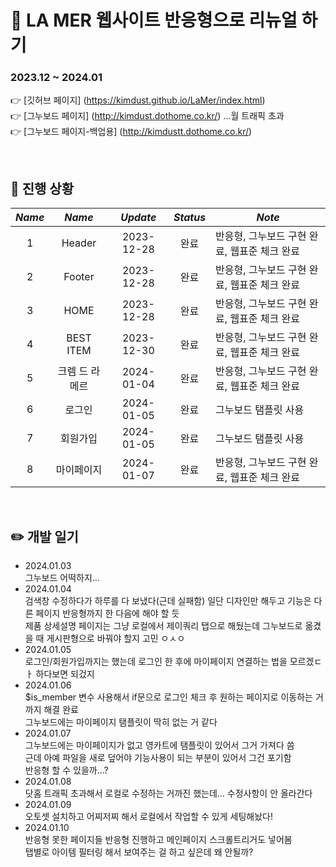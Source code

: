 :dizzy: LA MER 웹사이트 반응형으로 리뉴얼 하기    
=============

### 2023.12 ~ 2024.01     
:point_right: [깃허브 페이지] (https://kimdust.github.io/LaMer/index.html)  
:point_right: [그누보드 페이지] (http://kimdust.dothome.co.kr/) ...월 트래픽 초과    
:point_right: [그누보드 페이지-백업용] (http://kimdustt.dothome.co.kr/)

<br/>

## :date: 진행 상황

|    _**Name**_ |     _**Name**_     	| _**Update**_| _**Status**_| _**Note**_                                                               	|
|:-------------:|:---------------:   	|:----------:	|:----------:	|-------------------------------------------------------------------------- |
|      1        |      Header       	| 2023-12-28 	|    완료    	| 반응형, 그누보드 구현 완료, 웹표준 체크 완료                               	|
|      2        |      Footer       	| 2023-12-28 	|    완료    	| 반응형, 그누보드 구현 완료, 웹표준 체크 완료                               	|
|      3        |       HOME      	  | 2023-12-28 	|    완료    	| 반응형, 그누보드 구현 완료, 웹표준 체크 완료                               	|
|      4        |    BEST ITEM    	  | 2023-12-30 	|    완료    	| 반응형, 그누보드 구현 완료, 웹표준 체크 완료                                	|
|      5        | 크렘 드 라 메르 	    | 2024-01-04 	|   완료     	| 반응형, 그누보드 구현 완료, 웹표준 체크 완료                                	|
|      6        |      로그인       	  | 2024-01-05	|    완료   	| 그누보드 탬플릿 사용                                                       	|
|      7        |     회원가입        	| 2024-01-05  |    완료   	| 그누보드 탬플릿 사용                                                       	|
|      8        |     마이페이지      	| 2024-01-07  |    완료    	| 반응형, 그누보드 구현 완료, 웹표준 체크 완료                                	|

<br/>

## :pencil2: 개발 일기
- 2024.01.03    
  그누보드 어떡하지...
- 2024.01.04    
  검색창 수정하다가 하루를 다 보냈다(근데 실패함) 일단 디자인만 해두고 기능은 다른 페이지 반응형까지 한 다음에 해야 할 듯   
  제품 상세설명 페이지는 그냥 로컬에서 제이쿼리 탭으로 해뒀는데 그누보드로 옮겼을 때 게시판형으로 바꿔야 할지 고민 ㅇㅅㅇ    
- 2024.01.05    
  로그인/회원가입까지는 했는데 로그인 한 후에 마이페이지 연결하는 법을 모르겠ㄷㅏ 하다보면 되겄지 
- 2024.01.06   
  $is_member 변수 사용해서 if문으로 로그인 체크 후 원하는 페이지로 이동하는 거까지 해결 완료   
  그누보드에는 마이페이지 탬플릿이 딱히 없는 거 같다     
- 2024.01.07     
  그누보드에는 마이페이지가 없고 영카트에 탬플릿이 있어서 그거 가져다 씀      
  근데 아예 파일을 새로 덮어야 기능사용이 되는 부분이 있어서 그건 포기함     
  반응형 할 수 있을까...?
- 2024.01.08  
  닷홈 트래픽 초과해서 로컬로 수정하는 거까진 했는데... 수정사항이 안 올라간다    
- 2024.01.09    
  오토셋 설치하고 어찌저찌 해서 로컬에서 작업할 수 있게 세팅해놨다!   
- 2024.01.10    
  반응형 못한 페이지들 반응형 진행하고 메인페이지 스크롤트리거도 넣어봄    
  탭별로 아이템 필터링 해서 보여주는 걸 하고 싶은데 왜 안될까?
